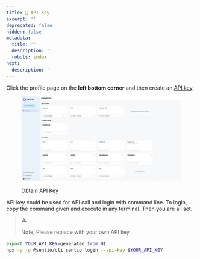 ```yaml
---
title: 🔑 API Key
excerpt: ''
deprecated: false
hidden: false
metadata:
  title: ''
  description: ''
  robots: index
next:
  description: ''
---
```

Click the profile page on the **left bottom corner** and then create an [API key](https://app.sentio.xyz/profile/apikeys).

<figure>
  <img src="https://raw.githubusercontent.com/sentioxyz/docs/v1.0/assets/apikey.gif" alt="" />

  <figcaption>
    <p>Obtain API Key</p>
  </figcaption>
</figure>

API key could be used for API call and login with command line. To login, copy the command given and execute in any terminal. Then you are all set.

> ⚠️
>
> Note, Please replace with your own API key.

```bash
export YOUR_API_KEY=generated from UI
npx -y -p @sentio/cli sentio login --api-key $YOUR_API_KEY
```